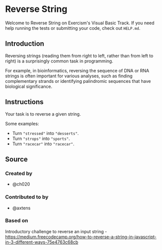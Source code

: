 # Reverse String

Welcome to Reverse String on Exercism's Visual Basic Track.
If you need help running the tests or submitting your code, check out `HELP.md`.

## Introduction

Reversing strings (reading them from right to left, rather than from left to right) is a surprisingly common task in programming.

For example, in bioinformatics, reversing the sequence of DNA or RNA strings is often important for various analyses, such as finding complementary strands or identifying palindromic sequences that have biological significance.

## Instructions

Your task is to reverse a given string.

Some examples:

- Turn `"stressed"` into `"desserts"`.
- Turn `"strops"` into `"sports"`.
- Turn `"racecar"` into `"racecar"`.

## Source

### Created by

- @ch020

### Contributed to by

- @axtens

### Based on

Introductory challenge to reverse an input string - https://medium.freecodecamp.org/how-to-reverse-a-string-in-javascript-in-3-different-ways-75e4763c68cb